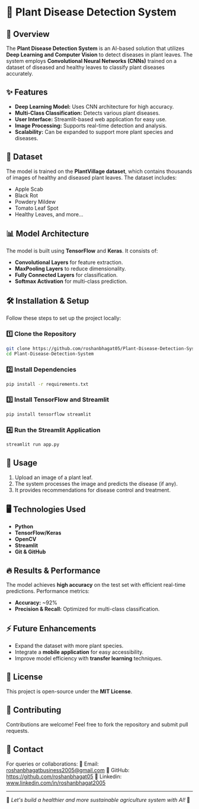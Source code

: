 # 🌿 Plant Disease Detection System

## 📌 Overview
The **Plant Disease Detection System** is an AI-based solution that utilizes **Deep Learning and Computer Vision** to detect diseases in plant leaves. The system employs **Convolutional Neural Networks (CNNs)** trained on a dataset of diseased and healthy leaves to classify plant diseases accurately. 

## ✨ Features
- **Deep Learning Model:** Uses CNN architecture for high accuracy.
- **Multi-Class Classification:** Detects various plant diseases.
- **User Interface:** Streamlit-based web application for easy use.
- **Image Processing:** Supports real-time detection and analysis.
- **Scalability:** Can be expanded to support more plant species and diseases.

## 📂 Dataset
The model is trained on the **PlantVillage dataset**, which contains thousands of images of healthy and diseased plant leaves. The dataset includes:
- Apple Scab
- Black Rot
- Powdery Mildew
- Tomato Leaf Spot
- Healthy Leaves, and more...

## 📊 Model Architecture
The model is built using **TensorFlow** and **Keras**. It consists of:
- **Convolutional Layers** for feature extraction.
- **MaxPooling Layers** to reduce dimensionality.
- **Fully Connected Layers** for classification.
- **Softmax Activation** for multi-class prediction.

## 🛠 Installation & Setup
Follow these steps to set up the project locally:

### 1️⃣ Clone the Repository
```bash
git clone https://github.com/roshanbhagat05/Plant-Disease-Detection-System.git
cd Plant-Disease-Detection-System
```

### 2️⃣ Install Dependencies
```bash
pip install -r requirements.txt
```

### 3️⃣ Install TensorFlow and Streamlit
```bash
pip install tensorflow streamlit
```

### 4️⃣ Run the Streamlit Application
```bash
streamlit run app.py
```

## 🚀 Usage
1. Upload an image of a plant leaf.
2. The system processes the image and predicts the disease (if any).
3. It provides recommendations for disease control and treatment.

## 🖥 Technologies Used
- **Python**
- **TensorFlow/Keras**
- **OpenCV**
- **Streamlit**
- **Git & GitHub**

## 🔥 Results & Performance
The model achieves **high accuracy** on the test set with efficient real-time predictions. Performance metrics:
- **Accuracy:** ~92%
- **Precision & Recall:** Optimized for multi-class classification.

## ⚡ Future Enhancements
- Expand the dataset with more plant species.
- Integrate a **mobile application** for easy accessibility.
- Improve model efficiency with **transfer learning** techniques.

## 📜 License
This project is open-source under the **MIT License**.

## 🤝 Contributing
Contributions are welcome! Feel free to fork the repository and submit pull requests.

## 📧 Contact
For queries or collaborations:
📩 Email: roshanbhagatbusiness2005@gmail.com
📌 GitHub: https://github.com/roshanbhagat05
🔗 Linkedin: www.linkedin.com/in/roshanbhagat2005

---
🌱 *Let's build a healthier and more sustainable agriculture system with AI!* 🚀

